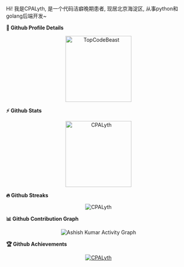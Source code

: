 Hi! 我是CPALyth, 是一个代码洁癖晚期患者, 现居北京海淀区, 从事python和golang后端开发~


<!--
**CPALyth/CPALyth** is a ✨ _special_ ✨ repository because its `README.md` (this file) appears on your GitHub profile.

Here are some ideas to get you started:

- 🔭 I’m currently working on ...
- 🌱 I’m currently learning ...
- 👯 I’m looking to collaborate on ...
- 🤔 I’m looking for help with ...
- 💬 Ask me about ...
- 📫 How to reach me: ...
- 😄 Pronouns: ...
- ⚡ Fun fact: ...
-->


	

<summary><b>🔎 Github Profile Details</b></summary>

<p align="center"><img height="180em" src="https://github-profile-summary-cards.vercel.app/api/cards/profile-details?username=CPALyth&theme=github_dark" alt="TopCodeBeast" align = "center"/></p>



<summary><b>⚡ Github Stats</b></summary>

<p align="center"><img height="180em" src="https://github-readme-stats.vercel.app/api?username=CPALyth&hide_border=true&count_private=true&show_icons=true&theme=radical" alt="CPALyth" align = "center"/></p>



 <summary><b>🔥 Github Streaks</b></summary>

<p align="center"><img src="https://github-readme-streak-stats.herokuapp.com/?user=CPALyth&theme=black-ice&hide_border=true&stroke=0000&background=0D1117&ring=e05397&fire=e05397&currStreakLabel=e05397" alt="CPALyth" /></p>



<summary><b>📊 Github Contribution Graph</b></summary>

<p align="center"<a href="#"><img alt="Ashish Kumar Activity Graph" src="https://activity-graph.herokuapp.com/graph?username=CPALyth&bg_color=0D1117&color=e05397&line=e05397&point=FFFFFF&hide_border=true&" /></a></p>

<!-- </details>

<details>    -->

 <summary><b>🏆 Github Achievements</b></summary>

<p align="center"> <a href="https://github.com/TopCodeBeast"><img src="https://github-profile-trophy.vercel.app/?username=CPALyth&margin-w=5&theme=radical" alt="CPALyth" /></a> </p>



<br>

